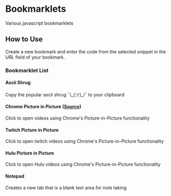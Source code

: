 # Bookmarklets
Various javascript bookmarklets


## How to Use
Create a new bookmark and enter the code from the selected snippet in the *URL* field of your bookmark.


### Bookmarklet List

#### Ascii Shrug
Copy the popular ascii shrug ¯\\\_(ツ)_/¯ to your clipboard

#### Chrome Picture in Picture ([Source](https://github.com/GoogleChromeLabs/picture-in-picture-chrome-extension))
Click to open videos using Chrome's Picture-in-Picture functionality

#### Twitch Picture in Picture
Click to open twitch videos using Chrome's Picture-in-Picture functionality 

#### Hulu Picture in Picture
Click to open Hulu videos using Chrome's Picture-in-Picture functionality 

#### Notepad
Creates a new tab that is a blank text area for note taking

